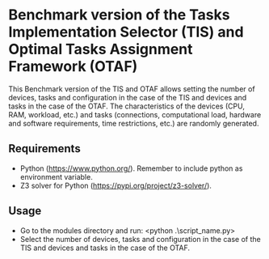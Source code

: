 # Benchmark version of the Tasks Implementation Selector (TIS) and Optimal Tasks Assignment Framework (OTAF) 

This Benchmark version of the TIS and OTAF allows setting the number of devices, tasks and configuration in the case of the TIS and devices and tasks in the case of the OTAF. The characteristics of the devices (CPU, RAM, workload, etc.) and tasks (connections, computational load, hardware and software requirements, time restrictions, etc.) are randomly generated.

## Requirements

- Python (https://www.python.org/). Remember to include python as environment variable. 
- Z3 solver for Python (https://pypi.org/project/z3-solver/).

## Usage

- Go to the modules directory and run:  <python .\script_name.py>
- Select the number of devices, tasks and configuration in the case of the TIS and devices and tasks in the case of the OTAF.

